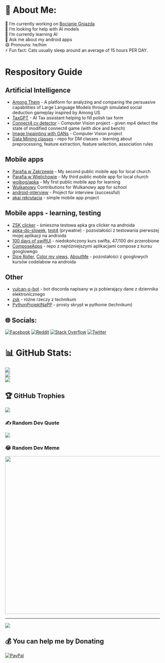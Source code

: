 # 💫 About Me:
🔭 I’m currently working on [Bocianie Gniazda](https://baza.bocianiegniazda.up.poznan.pl)<br>🤝 I’m looking for help with AI models<br>🌱 I’m currently learning AI<br>💬 Ask me about my android apps<br>😄 Pronouns: he/him<br>⚡ Fun fact: Cats usually sleep around an average of 15 hours PER DAY.

# Respository Guide
## Artificial Intelligence
- [Among Them](https://github.com/Farmerobot/among_them) - A platform for analyzing and comparing the persuasive capabilities of Large Language Models through simulated social deduction gameplay inspired by Among US
- [TaxGPT](https://github.com/Farmerobot/TaxGPT) - AI Tax assistant helping to fill polish tax form
- [Connect4 cv detector](https://github.com/Luncenok/connect4cv) - Computer Vision project - given mp4 detect the state of modified connect4 game (with dice and bench)
- [Image Inpainting with GANs](https://github.com/Luncenok/cv-inpainting) - Computer Vision project
- [Data Mining classes](https://github.com/Luncenok/Data-mining) - repo for DM classes - learning about preprocessing, feature extraction, feature selection, association rules
## Mobile apps
- [Parafia w Zakrzewie](https://github.com/Luncenok/Parafia-w-Zakrzewie) - My second public mobile app for local church
- [Parafia w Wielichowie](https://github.com/Luncenok/parafia-w-wielichowie) - My third public mobile app for local church
- [wojbog/apka](https://github.com/wojbog/apka) - My first public mobile app for learning
- [Wulkanowy](https://github.com/wulkanowy/wulkanowy/pulls?q=is%3Apr+author%3ALuncenok+is%3Aclosed) Contributions for Wulkanowy app for school 
- [android-interview](https://github.com/Luncenok/android-interview) - Project for interview (successful)
- [akai rekrutacja](https://github.com/Luncenok/akai-rekrutacja) - simple mobile app project
## Mobile apps - learning, testing
- [ZSK clicker](https://github.com/Luncenok/ZSK_Clicker) - śmieszna testowa apka gra clicker na androida
- [apka-do-slowek](https://github.com/Luncenok/apka-do-slowek), [test4](https://github.com/Luncenok/test4) (prywatne) - pozostałości z testowania pierwszej mojej aplikacji na androida
- [100 days of swiftUI](https://github.com/Luncenok/100DaysOfSwiftUI) - niedokończony kurs swifta, 47/100 dni przerobione
- [ComposeApps](https://github.com/Luncenok/composeApps) - repo z najróżniejszymi aplikacjami compose z kursu googlowego
- [Dice Roller](https://github.com/Luncenok/DiceRoller), [Color my views](https://github.com/Luncenok/ColorMyViews), [AboutMe](https://github.com/Luncenok/AboutMe) - pozostałości z googlowych kursów codelabow na androida
## Other
- [vulcan-o-bot](https://github.com/Luncenok/vulcan-o-bot) - bot discorda napisany w js pobierający dane z dziennika elektronicznego
- [zsk](https://github.com/Luncenok/zsk) - różne rzeczy z technikum
- [PythonProjektNaPP](https://github.com/Luncenok/PythonProjektNaPP) - prosty skrypt w pythonie (technikum)



## 🌐 Socials:
[![Facebook](https://img.shields.io/badge/Facebook-%231877F2.svg?logo=Facebook&logoColor=white)](https://facebook.com/MateuszIdziejczak) [![Reddit](https://img.shields.io/badge/Reddit-%23FF4500.svg?logo=Reddit&logoColor=white)](https://reddit.com/user/luncenok) [![Stack Overflow](https://img.shields.io/badge/-Stackoverflow-FE7A16?logo=stack-overflow&logoColor=white)](https://stackoverflow.com/users/14426856) [![Twitter](https://img.shields.io/badge/Twitter-%231DA1F2.svg?logo=Twitter&logoColor=white)](https://twitter.com/luncenok) 

# 📊 GitHub Stats:
![](https://github-readme-stats.vercel.app/api?username=luncenok&theme=tokyonight&hide_border=false&include_all_commits=false&count_private=true)<br/>
![](https://github-readme-streak-stats.herokuapp.com/?user=luncenok&theme=tokyonight&hide_border=false)<br/>
![](https://github-readme-stats.vercel.app/api/top-langs/?username=luncenok&theme=tokyonight&hide_border=false&include_all_commits=false&count_private=true&layout=compact)

## 🏆 GitHub Trophies
![](https://github-profile-trophy.vercel.app/?username=luncenok&theme=tokyonight&no-frame=false&no-bg=false&margin-w=4)

### ✍️ Random Dev Quote
![](https://quotes-github-readme.vercel.app/api?type=horizontal&theme=tokyonight)

### 😂 Random Dev Meme
<img src="https://random-memer.herokuapp.com/" width="512px"/>

---
[![](https://visitcount.itsvg.in/api?id=luncenok&icon=5&color=0)](https://visitcount.itsvg.in)

  ## 💰 You can help me by Donating
  [![PayPal](https://img.shields.io/badge/PayPal-00457C?style=for-the-badge&logo=paypal&logoColor=white)](https://paypal.me/luncenok) 

  <!-- Proudly created with GPRM ( https://gprm.itsvg.in ) -->
  
